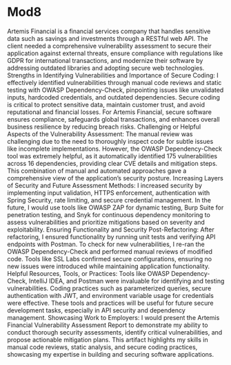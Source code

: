 # Mod8


Artemis Financial is a financial services company that handles sensitive data such as savings and investments through a RESTful web API. The client needed a comprehensive vulnerability assessment to secure their application against external threats, ensure compliance with regulations like GDPR for international transactions, and modernize their software by addressing outdated libraries and adopting secure web technologies.
Strengths in Identifying Vulnerabilities and Importance of Secure Coding:
I effectively identified vulnerabilities through manual code reviews and static testing with OWASP Dependency-Check, pinpointing issues like unvalidated inputs, hardcoded credentials, and outdated dependencies. Secure coding is critical to protect sensitive data, maintain customer trust, and avoid reputational and financial losses. For Artemis Financial, secure software ensures compliance, safeguards global transactions, and enhances overall business resilience by reducing breach risks.
Challenging or Helpful Aspects of the Vulnerability Assessment:
The manual review was challenging due to the need to thoroughly inspect code for subtle issues like incomplete implementations. However, the OWASP Dependency-Check tool was extremely helpful, as it automatically identified 175 vulnerabilities across 16 dependencies, providing clear CVE details and mitigation steps. This combination of manual and automated approaches gave a comprehensive view of the application’s security posture.
Increasing Layers of Security and Future Assessment Methods:
I increased security by implementing input validation, HTTPS enforcement, authentication with Spring Security, rate limiting, and secure credential management. In the future, I would use tools like OWASP ZAP for dynamic testing, Burp Suite for penetration testing, and Snyk for continuous dependency monitoring to assess vulnerabilities and prioritize mitigations based on severity and exploitability.
Ensuring Functionality and Security Post-Refactoring:
After refactoring, I ensured functionality by running unit tests and verifying API endpoints with Postman. To check for new vulnerabilities, I re-ran the OWASP Dependency-Check and performed manual reviews of modified code. Tools like SSL Labs confirmed secure configurations, ensuring no new issues were introduced while maintaining application functionality.
Helpful Resources, Tools, or Practices:
Tools like OWASP Dependency-Check, IntelliJ IDEA, and Postman were invaluable for identifying and testing vulnerabilities. Coding practices such as parameterized queries, secure authentication with JWT, and environment variable usage for credentials were effective. These tools and practices will be useful for future secure development tasks, especially in API security and dependency management.
Showcasing Work to Employers:
I would present the Artemis Financial Vulnerability Assessment Report to demonstrate my ability to conduct thorough security assessments, identify critical vulnerabilities, and propose actionable mitigation plans. This artifact highlights my skills in manual code reviews, static analysis, and secure coding practices, showcasing my expertise in building and securing software applications.
